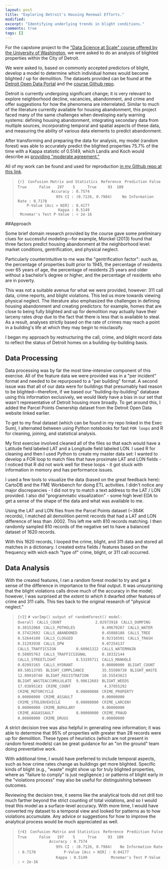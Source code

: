 ```yaml
---
layout: post
title: "Exploring Detroit's Housing Renewal Efforts."
modified:
excerpt: "Identifying underlying trends in blight conditions."
comments: true
tags: []
---
```


For the capstone project to the ["Data Science at Scale" course offered by the University of Washington][1], we were asked to do an analysis of blighted properties within the City of Detroit. 

We were asked to, based on commonly accepted predictors of blight, develop a model to determine which individual homes would become blighted / up for demolition. The datasets provided can be found at the [Detroit Open Data Portal][2] and the [course Github repo][3].

Detroit is currently undergoing significant change; it is very relevant to explore neighborhood decline, vacancies, abandonment, and crime and offer suggestions for how the phenomena are interrelated. Similar to much of the literature currently available for housing abandonment, this project faced many of the same challenges when developing early warning systems: defining housing abandonment, integrating secondary data from multiple sources, incorporating temporal and spatial aspects of these data, and measuring the ability of various data elements to predict abandonment.

After transforming and preparing the data for analysis, my model (random forest) was able to accurately predict the blighted properties 75.7% of the time with a Kappa statistic of 0.5149, which Landis and Koch would describe as [providing "moderate agreement."][4]

All of my work can be found and used for reproduction [in my Github repo at this link][5]. 

>```{r}```
	``` Confusion Matrix and Statistics```
	``` Reference```
	``` Prediction False True```
	```     False   197    5```
	```     True     93  109```                                
	```               Accuracy : 0.7574```          
	```                 95% CI : (0.7126, 0.7984)```
	```    No Information Rate : 0.7178```          
	```    P-Value [Acc > NIR] : 0.4177```                                   
	```                  Kappa : 0.5149```          
	``` Mcnemar's Test P-Value : < 2e-16```

  
##Approach 

Some brief domain research provided by the course gave some preliminary clues for successful modeling—for example, Morckel (2013) found that three factors predict housing abandonment at the neighborhood level: market conditions, gentrification, and physical neglect. 

Particularly counterintuitive to me was the "gentrification factor": such as, the percentage of properties built prior to 1945, the percentage of residents over 65 years of age, the percentage of residents 25 years and older without a bachelor’s degree or higher, and the percentage of residents who are in poverty. 

This was not a suitable avenue for what we were provided, however: 311 call data, crime reports, and blight violations. This led us more towards viewing physical neglect. The literature also emphasized the challenges in defining housing abandonment and creating predictors: for example, homes that are close to being fully blighted and up for demolition may actually have their larceny rates _drop_ due to the fact that there is less that is available to steal. As a result, analyses strictly based on the rate of crimes may reach a point in a building's life at which they may begin to misclassify. 

I began my approach by restructuring the call, crime, and blight record data to reflect the status of Detroit homes on a building-by-building basis. 

## Data Processing 

Data processing was by far the most time-intensive component of this exercise. All of the feature data we were provided was in a "per incident" format and needed to be repurposed to a "per building" format. A second issue was that all of our data were for buildings that presumably had reason to be blighted—therefore, if we based our "building-by-building" database using this information exclusively, we would likely have a bias in our set that wasn't representative of Detroit housing more broadly. To get around this, I added the Parcel Points Ownership dataset from the Detroit Open Data website linked earlier.

To get to my final dataset (which can be found in my repo linked in the Exec Sum), I alternated between using Python notebooks for fast ```FOR loops``` and R for cleaning, joining, and statistical analysis. 

My first exercise involved cleaned all of the files so that each would have a Latitude field labeled LAT and a Longitude field labeled LON. I used R for cleaning and then I used Python to create my master data set: I wanted to develop a FOR loop to match files that have proximate LAT and LON fields - I noticed that R did not work well for these loops - it got stuck with information in memory and has performance issues. 

I used a few tools to visualize the data (based on the great feedback here): CartoDB and the FME Workbench for doing ETL activities. I didn't notice any major discrepancies - I did not try to match a text address to the LAT / LON provided. I also did "programmatic visualization" - some high level EDA to get a sense of the shape of the data and what was available to me.

Using the LAT and LON files from the Parcel Points dataset (~384K records), I matched all demolition permit records that had a LAT and LON difference of less than .0002. This left me with 810 records matching. I then randomly sampled 810 records of the negative set to have a balanced dataset of 1620 records.

With this 1620 records, I looped the crime, blight, and 311 data and stored all matches in a dictionary. I created extra fields / features based on the frequency with wich each "type of" crime, blight, or 311 call occurred.

## Data Analysis

With the created features, I ran a random forest model to try and get a sense of the difference in importance to the final output. It was unsurprising that the blight violations calls drove much of the accuracy in the model; however, I was surprised at the _extent to which_ it dwarfed other features of crime and 311 calls. This ties back to the original research of "physical neglect."

>```{r2}```
	```# varImp() output of randomForest() model:```
	```                            Overall```
	``` CALLS_COUNT               2.02973918```
	``` CALLS_DUMPING             0.30152068```
	``` CALLS_POTHOLES            0.49670267```
	``` CALLS_WATER               0.37422692```
	``` CALLS_ABANDONED           0.45088188```
	``` CALLS_TREE                0.52644108```
	``` CALLS_CLOGGED             0.92316501```
	``` CALLS_TRASH               0.31293938```
	``` CALLS_DPW                 0.07254137```
	``` CALLS_TRAFFICSIGN         0.60961322```
	``` CALLS_WATERMAIN           0.58805763```
	``` CALLS_TRAFFICSIGNAL       0.10332144```
	``` CALLS_STREETLIGHT         0.53195711```
	``` CALLS_MANHOLE             0.02093165```
	``` CALLS_HYDRANT             0.00000000```
	``` BLIGHT_COUNT             89.58513785```
	``` BLIGHT_COMPLIANCE        35.55500730```
	``` BLIGHT_WASTE             12.09910740```
	``` BLIGHT_REGISTRATION      18.55543623```
	``` BLIGHT_WASTEACCUMULULATE  9.90612603```
	``` BLIGHT_WEEDS             17.03895183```
	``` CRIME_COUNT               4.37055292```
	``` CRIME_MOTORCYCLE          0.00000000```
	``` CRIME_PROPERTY            0.00000000```
	``` CRIME_ASSAULT             0.00000000```
	``` CRIME_STOLENVEHICLE       0.00000000```
	``` CRIME_LARCENY             0.00000000```
	``` CRIME_BURGLARY            0.00000000```
	``` CRIME_AGGASSAULT          0.00000000```
	``` CRIME_FRAUD               0.00000000```
	``` CRIME_DRUGS               0.00000000```


A strict decision tree was also helpful in generating new information; it was able to determine that 95% of properties with greater than 28 records were up for demolition. These types of heuristics (which are not present in random forest models) can be great guidance for an "on the ground" team doing preventative work.

With additional time, I would have preferred to include temporal aspects, such as how crime rates change as buildings get more blighted. Specific kinds of blight (e.g., "waste" might show up for truly blighted properties, where as "failure to comply" is just negligence.) or patterns of blight early in the "violations process" may also be useful for distinguishing between outcomes.


Reviewing the decision tree, it seems like the analytical tools did not drill too much farther beyond the strict counting of total violations, and so I would treat this model as a surface-level accuracy. With more time, I would have converted my dataset to a temporal view and looked for patterns as to how violations accumulate. Any advice or suggestions for how to improve the analytical process would be much appreciated as well.

>```{r4}```
	``` Confusion Matrix and Statistics```
	``` Reference```
	``` Prediction False True```
	```     False   197    5```
	```     True     93  109```                                 
	```               Accuracy : 0.7574  ```        
	```                 95% CI : (0.7126, 0.7984)```
	```    No Information Rate : 0.7178          ```
	```    P-Value [Acc > NIR] : 0.04177         ```                        
	```                  Kappa : 0.5149          ```
	``` Mcnemar's Test P-Value : < 2e-16```


[1]: https://www.coursera.org/specializations/data-science
[2]: https://data.detroitmi.gov/
[3]: https://github.com/uwescience/datasci_course_materials
[4]: https://en.wikipedia.org/wiki/Fleiss%27_kappa
[5]: https://github.com/brad-svds/blight_project